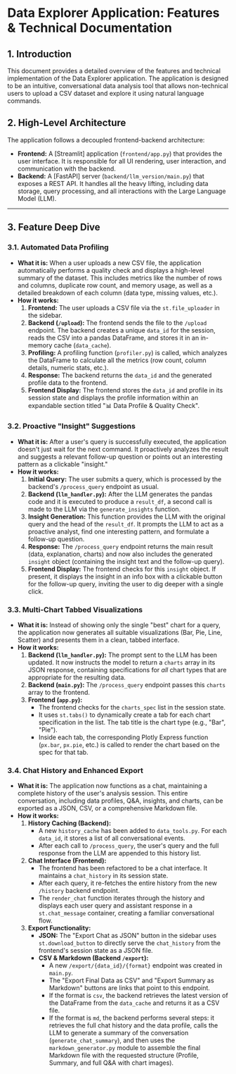 # Data Explorer Application: Features & Technical Documentation

## 1. Introduction

This document provides a detailed overview of the features and technical implementation of the Data Explorer application. The application is designed to be an intuitive, conversational data analysis tool that allows non-technical users to upload a CSV dataset and explore it using natural language commands.

## 2. High-Level Architecture

The application follows a decoupled frontend-backend architecture:

-   **Frontend:** A [Streamlit] application (`frontend/app.py`) that provides the user interface. It is responsible for all UI rendering, user interaction, and communication with the backend.
-   **Backend:** A [FastAPI] server (`backend/llm_version/main.py`) that exposes a REST API. It handles all the heavy lifting, including data storage, query processing, and all interactions with the Large Language Model (LLM).

---

## 3. Feature Deep Dive

### 3.1. Automated Data Profiling

-   **What it is:** When a user uploads a new CSV file, the application automatically performs a quality check and displays a high-level summary of the dataset. This includes metrics like the number of rows and columns, duplicate row count, and memory usage, as well as a detailed breakdown of each column (data type, missing values, etc.).
-   **How it works:**
    1.  **Frontend:** The user uploads a CSV file via the `st.file_uploader` in the sidebar.
    2.  **Backend (`/upload`):** The frontend sends the file to the `/upload` endpoint. The backend creates a unique `data_id` for the session, reads the CSV into a pandas DataFrame, and stores it in an in-memory cache (`data_cache`).
    3.  **Profiling:** A profiling function (`profiler.py`) is called, which analyzes the DataFrame to calculate all the metrics (row count, column details, numeric stats, etc.).
    4.  **Response:** The backend returns the `data_id` and the generated profile data to the frontend.
    5.  **Frontend Display:** The frontend stores the `data_id` and profile in its session state and displays the profile information within an expandable section titled "📊 Data Profile & Quality Check".

### 3.2. Proactive "Insight" Suggestions

-   **What it is:** After a user's query is successfully executed, the application doesn't just wait for the next command. It proactively analyzes the result and suggests a relevant follow-up question or points out an interesting pattern as a clickable "insight."
-   **How it works:**
    1.  **Initial Query:** The user submits a query, which is processed by the backend's `/process_query` endpoint as usual.
    2.  **Backend (`llm_handler.py`):** After the LLM generates the pandas code and it is executed to produce a `result_df`, a second call is made to the LLM via the `generate_insights` function.
    3.  **Insight Generation:** This function provides the LLM with the original query and the head of the `result_df`. It prompts the LLM to act as a proactive analyst, find one interesting pattern, and formulate a follow-up question.
    4.  **Response:** The `/process_query` endpoint returns the main result (data, explanation, charts) and now also includes the generated `insight` object (containing the insight text and the follow-up query).
    5.  **Frontend Display:** The frontend checks for this `insight` object. If present, it displays the insight in an info box with a clickable button for the follow-up query, inviting the user to dig deeper with a single click.

### 3.3. Multi-Chart Tabbed Visualizations

-   **What it is:** Instead of showing only the single "best" chart for a query, the application now generates all suitable visualizations (Bar, Pie, Line, Scatter) and presents them in a clean, tabbed interface.
-   **How it works:**
    1.  **Backend (`llm_handler.py`):** The prompt sent to the LLM has been updated. It now instructs the model to return a `charts` array in its JSON response, containing specifications for *all* chart types that are appropriate for the resulting data.
    2.  **Backend (`main.py`):** The `/process_query` endpoint passes this `charts` array to the frontend.
    3.  **Frontend (`app.py`):**
        -   The frontend checks for the `charts_spec` list in the session state.
        -   It uses `st.tabs()` to dynamically create a tab for each chart specification in the list. The tab title is the chart type (e.g., "Bar", "Pie").
        -   Inside each tab, the corresponding Plotly Express function (`px.bar`, `px.pie`, etc.) is called to render the chart based on the spec for that tab.

### 3.4. Chat History and Enhanced Export

-   **What it is:** The application now functions as a chat, maintaining a complete history of the user's analysis session. This entire conversation, including data profiles, Q&A, insights, and charts, can be exported as a JSON, CSV, or a comprehensive Markdown file.
-   **How it works:**
    1.  **History Caching (Backend):**
        -   A new `history_cache` has been added to `data_tools.py`. For each `data_id`, it stores a list of all conversational events.
        -   After each call to `/process_query`, the user's query and the full response from the LLM are appended to this history list.
    2.  **Chat Interface (Frontend):**
        -   The frontend has been refactored to be a chat interface. It maintains a `chat_history` in its session state.
        -   After each query, it re-fetches the entire history from the new `/history` backend endpoint.
        -   The `render_chat` function iterates through the history and displays each user query and assistant response in a `st.chat_message` container, creating a familiar conversational flow.
    3.  **Export Functionality:**
        -   **JSON:** The "Export Chat as JSON" button in the sidebar uses `st.download_button` to directly serve the `chat_history` from the frontend's session state as a JSON file.
        -   **CSV & Markdown (Backend `/export`):**
            -   A new `/export/{data_id}/{format}` endpoint was created in `main.py`.
            -   The "Export Final Data as CSV" and "Export Summary as Markdown" buttons are links that point to this endpoint.
            -   If the format is `csv`, the backend retrieves the latest version of the DataFrame from the `data_cache` and returns it as a CSV file.
            -   If the format is `md`, the backend performs several steps: it retrieves the full chat history and the data profile, calls the LLM to generate a summary of the conversation (`generate_chat_summary`), and then uses the `markdown_generator.py` module to assemble the final Markdown file with the requested structure (Profile, Summary, and full Q&A with chart images).

